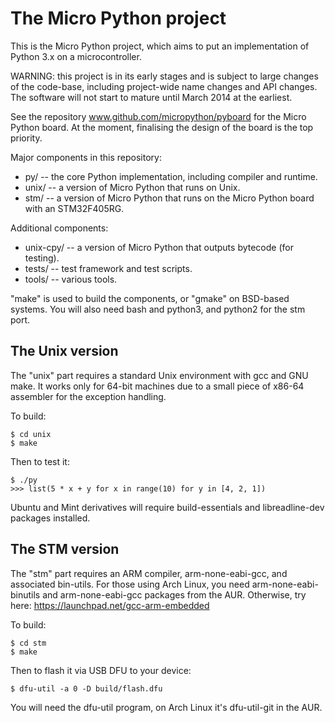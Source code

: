 The Micro Python project
========================

This is the Micro Python project, which aims to put an implementation
of Python 3.x on a microcontroller.

WARNING: this project is in its early stages and is subject to large
changes of the code-base, including project-wide name changes and API
changes.  The software will not start to mature until March 2014 at the
earliest.

See the repository www.github.com/micropython/pyboard for the Micro
Python board.  At the moment, finalising the design of the board is
the top priority.

Major components in this repository:
- py/ -- the core Python implementation, including compiler and runtime.
- unix/ -- a version of Micro Python that runs on Unix.
- stm/ -- a version of Micro Python that runs on the Micro Python board
  with an STM32F405RG.

Additional components:
- unix-cpy/ -- a version of Micro Python that outputs bytecode (for testing).
- tests/ -- test framework and test scripts.
- tools/ -- various tools.

"make" is used to build the components, or "gmake" on BSD-based systems.
You will also need bash and python3, and python2 for the stm port.

The Unix version
----------------

The "unix" part requires a standard Unix environment with gcc and GNU make.
It works only for 64-bit machines due to a small piece of x86-64 assembler
for the exception handling.

To build:

    $ cd unix
    $ make

Then to test it:

    $ ./py
    >>> list(5 * x + y for x in range(10) for y in [4, 2, 1])

Ubuntu and Mint derivatives will require build-essentials and libreadline-dev
packages installed.

The STM version
---------------

The "stm" part requires an ARM compiler, arm-none-eabi-gcc, and associated
bin-utils.  For those using Arch Linux, you need arm-none-eabi-binutils and
arm-none-eabi-gcc packages from the AUR.  Otherwise, try here:
https://launchpad.net/gcc-arm-embedded

To build:

    $ cd stm
    $ make

Then to flash it via USB DFU to your device:

    $ dfu-util -a 0 -D build/flash.dfu

You will need the dfu-util program, on Arch Linux it's dfu-util-git in the AUR.

